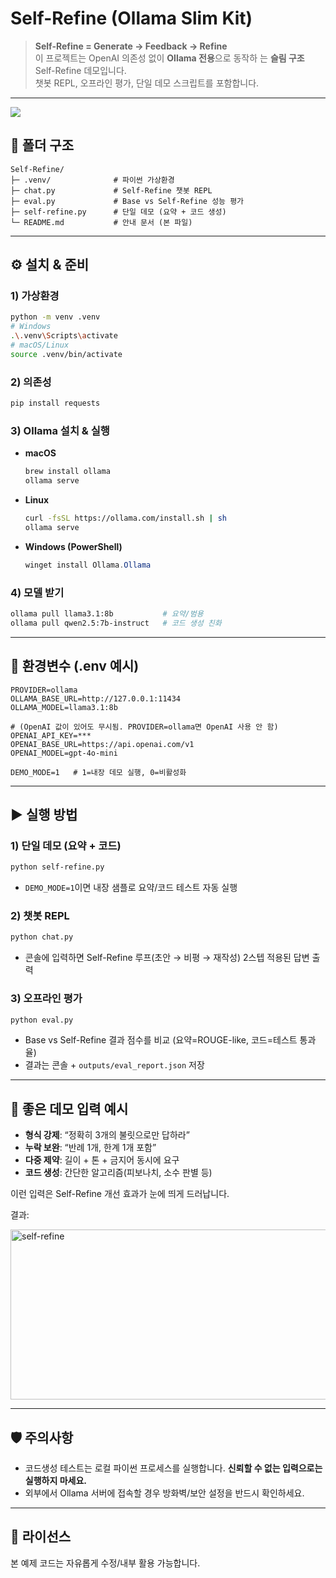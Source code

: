 # Self-Refine (Ollama Slim Kit)

> **Self-Refine = Generate → Feedback → Refine**  
> 이 프로젝트는 OpenAI 의존성 없이 **Ollama 전용**으로 동작하
는 **슬림 구조** Self-Refine 데모입니다.  
> 챗봇 REPL, 오프라인 평가, 단일 데모 스크립트를 포함합니다.

---

<p align ceneter>
<img src= "https://github.com/user-attachments/assets/09f31ce5-76ad-402d-bbef-c0e9ee69fc1f">
</p>


## 📂 폴더 구조

```
Self-Refine/
├─ .venv/              # 파이썬 가상환경
├─ chat.py             # Self-Refine 챗봇 REPL
├─ eval.py             # Base vs Self-Refine 성능 평가
├─ self-refine.py      # 단일 데모 (요약 + 코드 생성)
└─ README.md           # 안내 문서 (본 파일)
```

---

## ⚙️ 설치 & 준비

### 1) 가상환경
```bash
python -m venv .venv
# Windows
.\.venv\Scripts\activate
# macOS/Linux
source .venv/bin/activate
```

### 2) 의존성
```bash
pip install requests
```

### 3) Ollama 설치 & 실행
- **macOS**
  ```bash
  brew install ollama
  ollama serve
  ```
- **Linux**
  ```bash
  curl -fsSL https://ollama.com/install.sh | sh
  ollama serve
  ```
- **Windows (PowerShell)**
  ```powershell
  winget install Ollama.Ollama
  ```

### 4) 모델 받기
```bash
ollama pull llama3.1:8b           # 요약/범용
ollama pull qwen2.5:7b-instruct   # 코드 생성 친화
```

---

## 🔧 환경변수 (.env 예시)

```
PROVIDER=ollama
OLLAMA_BASE_URL=http://127.0.0.1:11434
OLLAMA_MODEL=llama3.1:8b

# (OpenAI 값이 있어도 무시됨. PROVIDER=ollama면 OpenAI 사용 안 함)
OPENAI_API_KEY=***
OPENAI_BASE_URL=https://api.openai.com/v1
OPENAI_MODEL=gpt-4o-mini

DEMO_MODE=1   # 1=내장 데모 실행, 0=비활성화
```

---

## ▶️ 실행 방법

### 1) 단일 데모 (요약 + 코드)
```bash
python self-refine.py
```
- `DEMO_MODE=1`이면 내장 샘플로 요약/코드 테스트 자동 실행

### 2) 챗봇 REPL
```bash
python chat.py
```
- 콘솔에 입력하면 Self-Refine 루프(초안 → 비평 → 재작성) 2스텝 적용된 답변 출력

### 3) 오프라인 평가
```bash
python eval.py
```
- Base vs Self-Refine 결과 점수를 비교 (요약=ROUGE-like, 코드=테스트 통과율)
- 결과는 콘솔 + `outputs/eval_report.json` 저장

---

## 🧪 좋은 데모 입력 예시
- **형식 강제**: “정확히 3개의 불릿으로만 답하라”  
- **누락 보완**: “반례 1개, 한계 1개 포함”  
- **다중 제약**: 길이 + 톤 + 금지어 동시에 요구  
- **코드 생성**: 간단한 알고리즘(피보나치, 소수 판별 등)

이런 입력은 Self-Refine 개선 효과가 눈에 띄게 드러납니다.

결과:

<img width="2746" height="272" alt="self-refine" src="https://github.com/user-attachments/assets/59a81d69-4c8c-458b-be11-a8112e4db19a" />

---

## 🛡️ 주의사항
- 코드생성 테스트는 로컬 파이썬 프로세스를 실행합니다. **신뢰할 수 없는 입력으로는 실행하지 마세요.**
- 외부에서 Ollama 서버에 접속할 경우 방화벽/보안 설정을 반드시 확인하세요.

---

## 📄 라이선스
본 예제 코드는 자유롭게 수정/내부 활용 가능합니다.




